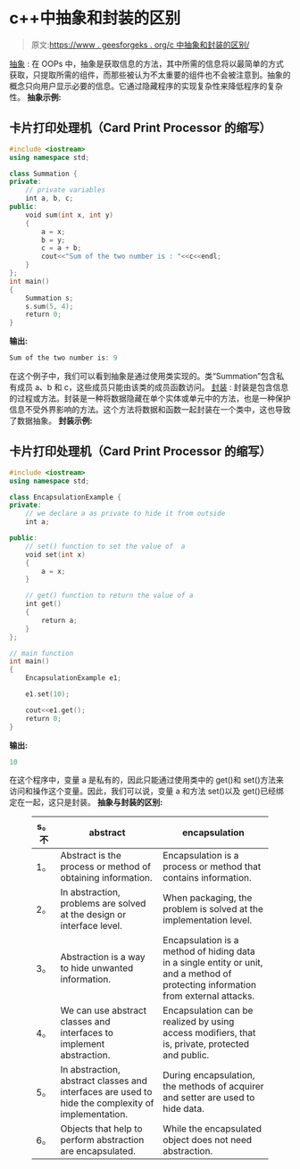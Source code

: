 # c++中抽象和封装的区别

> 原文:[https://www . geesforgeks . org/c 中抽象和封装的区别/](https://www.geeksforgeeks.org/difference-between-abstraction-and-encapsulation-in-c/)

[抽象](https://www.geeksforgeeks.org/abstraction-in-c/) :
在 OOPs 中，抽象是获取信息的方法，其中所需的信息将以最简单的方式获取，只提取所需的组件，而那些被认为不太重要的组件也不会被注意到。抽象的概念只向用户显示必要的信息。它通过隐藏程序的实现复杂性来降低程序的复杂性。
**抽象示例:**

## 卡片打印处理机（Card Print Processor 的缩写）

```cpp
#include <iostream>
using namespace std;

class Summation {
private:
    // private variables
    int a, b, c;
public:
    void sum(int x, int y)
    {
        a = x;
        b = y;
        c = a + b;
        cout<<"Sum of the two number is : "<<c<<endl;
    }
};
int main()
{
    Summation s;
    s.sum(5, 4);
    return 0;
}
```

**输出:**

```cpp
Sum of the two number is: 9 
```

在这个例子中，我们可以看到抽象是通过使用类实现的。类“Summation”包含私有成员 a、b 和 c，这些成员只能由该类的成员函数访问。
[封装](https://www.geeksforgeeks.org/encapsulation-in-c/) :
封装是包含信息的过程或方法。封装是一种将数据隐藏在单个实体或单元中的方法，也是一种保护信息不受外界影响的方法。这个方法将数据和函数一起封装在一个类中，这也导致了数据抽象。
**封装示例:**

## 卡片打印处理机（Card Print Processor 的缩写）

```cpp
#include <iostream>
using namespace std;

class EncapsulationExample {
private:
    // we declare a as private to hide it from outside
    int a;

public:
    // set() function to set the value of  a
    void set(int x)
    {
        a = x;
    }

    // get() function to return the value of a
    int get()
    {
        return a;
    }
};

// main function
int main()
{
    EncapsulationExample e1;

    e1.set(10);

    cout<<e1.get();
    return 0;
}
```

**输出:**

```cpp
10
```

在这个程序中，变量 a 是私有的，因此只能通过使用类中的 get()和 set()方法来访问和操作这个变量。因此，我们可以说，变量 a 和方法 set()以及 get()已经绑定在一起，这只是封装。
**抽象与封装的区别:**

<figure class="table">

| s。不 | abstract | encapsulation |
| --- | --- | --- |
| 1。 | Abstract is the process or method of obtaining information. | Encapsulation is a process or method that contains information. |
| 2。 | In abstraction, problems are solved at the design or interface level. | When packaging, the problem is solved at the implementation level. |
| 3。 | Abstraction is a way to hide unwanted information. | Encapsulation is a method of hiding data in a single entity or unit, and a method of protecting information from external attacks. |
| 4。 | We can use abstract classes and interfaces to implement abstraction. | Encapsulation can be realized by using access modifiers, that is, private, protected and public. |
| 5。 | In abstraction, abstract classes and interfaces are used to hide the complexity of implementation. | During encapsulation, the methods of acquirer and setter are used to hide data. |
| 6。 | Objects that help to perform abstraction are encapsulated. | While the encapsulated object does not need abstraction. |

</figure>